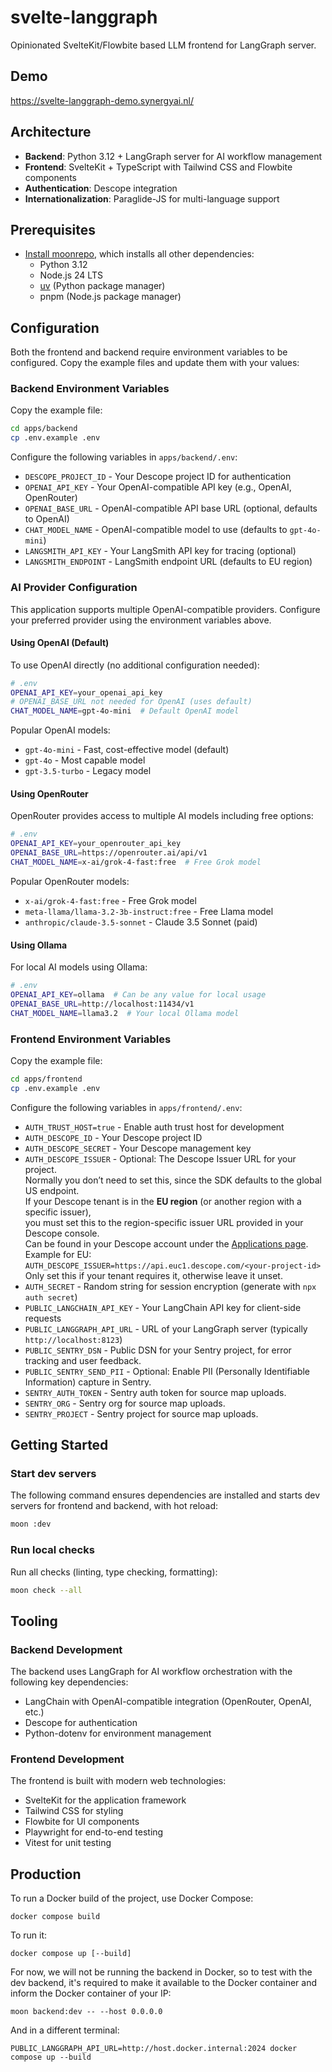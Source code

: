 # svelte-langgraph

Opinionated SvelteKit/Flowbite based LLM frontend for LangGraph server.

## Demo
https://svelte-langgraph-demo.synergyai.nl/

## Architecture

- **Backend**: Python 3.12 + LangGraph server for AI workflow management
- **Frontend**: SvelteKit + TypeScript with Tailwind CSS and Flowbite components
- **Authentication**: Descope integration
- **Internationalization**: Paraglide-JS for multi-language support

## Prerequisites

- [Install moonrepo](https://moonrepo.dev/docs/install), which installs all other dependencies:
  - Python 3.12
  - Node.js 24 LTS
  - [uv](https://docs.astral.sh/uv/) (Python package manager)
  - pnpm (Node.js package manager)

## Configuration

Both the frontend and backend require environment variables to be configured. Copy the example files and update them with your values:

### Backend Environment Variables

Copy the example file:

```bash
cd apps/backend
cp .env.example .env
```

Configure the following variables in `apps/backend/.env`:

- `DESCOPE_PROJECT_ID` - Your Descope project ID for authentication
- `OPENAI_API_KEY` - Your OpenAI-compatible API key (e.g., OpenAI, OpenRouter)
- `OPENAI_BASE_URL` - OpenAI-compatible API base URL (optional, defaults to OpenAI)
- `CHAT_MODEL_NAME` - OpenAI-compatible model to use (defaults to `gpt-4o-mini`)
- `LANGSMITH_API_KEY` - Your LangSmith API key for tracing (optional)
- `LANGSMITH_ENDPOINT` - LangSmith endpoint URL (defaults to EU region)

### AI Provider Configuration

This application supports multiple OpenAI-compatible providers. Configure your preferred provider using the environment variables above.

#### Using OpenAI (Default)

To use OpenAI directly (no additional configuration needed):

```bash
# .env
OPENAI_API_KEY=your_openai_api_key
# OPENAI_BASE_URL not needed for OpenAI (uses default)
CHAT_MODEL_NAME=gpt-4o-mini  # Default OpenAI model
```

Popular OpenAI models:

- `gpt-4o-mini` - Fast, cost-effective model (default)
- `gpt-4o` - Most capable model
- `gpt-3.5-turbo` - Legacy model

#### Using OpenRouter

OpenRouter provides access to multiple AI models including free options:

```bash
# .env
OPENAI_API_KEY=your_openrouter_api_key
OPENAI_BASE_URL=https://openrouter.ai/api/v1
CHAT_MODEL_NAME=x-ai/grok-4-fast:free  # Free Grok model
```

Popular OpenRouter models:

- `x-ai/grok-4-fast:free` - Free Grok model
- `meta-llama/llama-3.2-3b-instruct:free` - Free Llama model
- `anthropic/claude-3.5-sonnet` - Claude 3.5 Sonnet (paid)

#### Using Ollama

For local AI models using Ollama:

```bash
# .env
OPENAI_API_KEY=ollama  # Can be any value for local usage
OPENAI_BASE_URL=http://localhost:11434/v1
CHAT_MODEL_NAME=llama3.2  # Your local Ollama model
```

### Frontend Environment Variables

Copy the example file:

```bash
cd apps/frontend
cp .env.example .env
```

Configure the following variables in `apps/frontend/.env`:

- `AUTH_TRUST_HOST=true` - Enable auth trust host for development
- `AUTH_DESCOPE_ID` - Your Descope project ID
- `AUTH_DESCOPE_SECRET` - Your Descope management key
- `AUTH_DESCOPE_ISSUER` - Optional: The Descope Issuer URL for your project.  
  Normally you don’t need to set this, since the SDK defaults to the global US endpoint.  
  If your Descope tenant is in the **EU region** (or another region with a specific issuer),  
  you must set this to the region-specific issuer URL provided in your Descope console.  
  Can be found in your Descope account under the [Applications page](https://app.descope.com/applications).  
  Example for EU:  
  `AUTH_DESCOPE_ISSUER=https://api.euc1.descope.com/<your-project-id>`
  Only set this if your tenant requires it, otherwise leave it unset.
- `AUTH_SECRET` - Random string for session encryption (generate with `npx auth secret`)
- `PUBLIC_LANGCHAIN_API_KEY` - Your LangChain API key for client-side requests
- `PUBLIC_LANGGRAPH_API_URL` - URL of your LangGraph server (typically `http://localhost:8123`)
- `PUBLIC_SENTRY_DSN` - Public DSN for your Sentry project, for error tracking and user feedback.
- `PUBLIC_SENTRY_SEND_PII` - Optional: Enable PII (Personally Identifiable Information) capture in Sentry.
- `SENTRY_AUTH_TOKEN` - Sentry auth token for source map uploads.
- `SENTRY_ORG` - Sentry org for source map uploads.
- `SENTRY_PROJECT` - Sentry project for source map uploads.

## Getting Started

### Start dev servers

The following command ensures dependencies are installed and starts dev servers for frontend and backend, with hot reload:

```bash
moon :dev
```

### Run local checks

Run all checks (linting, type checking, formatting):

```bash
moon check --all
```

## Tooling

### Backend Development

The backend uses LangGraph for AI workflow orchestration with the following key dependencies:

- LangChain with OpenAI-compatible integration (OpenRouter, OpenAI, etc.)
- Descope for authentication
- Python-dotenv for environment management

### Frontend Development

The frontend is built with modern web technologies:

- SvelteKit for the application framework
- Tailwind CSS for styling
- Flowbite for UI components
- Playwright for end-to-end testing
- Vitest for unit testing

## Production

To run a Docker build of the project, use Docker Compose:

```
docker compose build
```

To run it:

```
docker compose up [--build]
```

For now, we will not be running the backend in Docker, so to test with the dev backend, it's required to make it available to the Docker container and inform the Docker container of your IP:

```
moon backend:dev -- --host 0.0.0.0
```

And in a different terminal:

```
PUBLIC_LANGGRAPH_API_URL=http://host.docker.internal:2024 docker compose up --build
```
